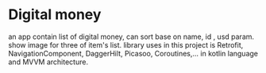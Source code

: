 # Digital money
an app contain list of digital money, can sort base on name, id , usd param.
show image for three of item's list.
library uses in this project is Retrofit, NavigationComponent, DaggerHilt, Picasoo, Coroutines,...
in kotlin language and MVVM architecture.